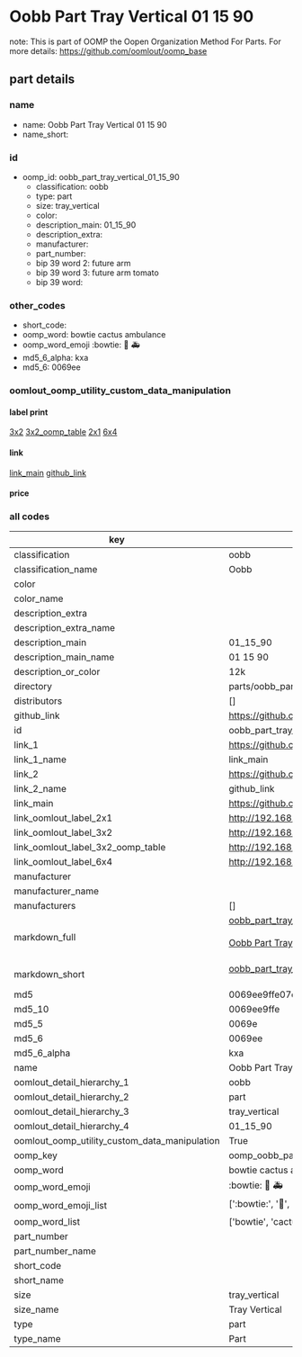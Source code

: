 # Oobb Part Tray Vertical 01 15 90  

note: This is part of OOMP the Oopen Organization Method For Parts. For more details: https://github.com/oomlout/oomp_base

##  part details





### name
* name: Oobb Part Tray Vertical 01 15 90
* name_short: 
### id
* oomp_id: oobb_part_tray_vertical_01_15_90
  * classification: oobb
  * type: part
  * size: tray_vertical
  * color: 
  * description_main: 01_15_90
  * description_extra: 
  * manufacturer: 
  * part_number: 
  * bip 39 word 2: future arm
  * bip 39 word 3: future arm tomato
  * bip 39 word: 

### other_codes
* short_code: 
* oomp_word: bowtie cactus ambulance
* oomp_word_emoji :bowtie: :cactus: :ambulance:
* md5_6_alpha: kxa
* md5_6: 0069ee






### oomlout_oomp_utility_custom_data_manipulation
#### label print
[3x2](http://192.168.1.245:1112/?label=oomp%20kxa)
[3x2_oomp_table](http://192.168.1.107:1112/?label=oomp%20kxa)
[2x1](http://192.168.1.242:1112/?label=oomp%20kxa)
[6x4](http://192.168.1.55:1112/?label=oomp%20kxa)    

#### link

[link_main](https://github.com/oomlout/oomlout_oomp_current_version_messy/tree/main/parts/oobb_part_tray_vertical_01_15_90) [github_link](https://github.com/oomlout/oomlout_oomp_part_src/tree/main/parts/oobb_part_tray_vertical_01_15_90)                             

#### price







### all codes 
| key | value |  
| --- | --- |  
| classification | oobb |  
| classification_name | Oobb |  
| color |  |  
| color_name |  |  
| description_extra |  |  
| description_extra_name |  |  
| description_main | 01_15_90 |  
| description_main_name | 01 15 90 |  
| description_or_color | 12k |  
| directory | parts/oobb_part_tray_vertical_01_15_90 |  
| distributors | [] |  
| github_link | https://github.com/oomlout/oomlout_oomp_part_src/tree/main/parts/oobb_part_tray_vertical_01_15_90 |  
| id | oobb_part_tray_vertical_01_15_90 |  
| link_1 | https://github.com/oomlout/oomlout_oomp_current_version_messy/tree/main/parts/oobb_part_tray_vertical_01_15_90 |  
| link_1_name | link_main |  
| link_2 | https://github.com/oomlout/oomlout_oomp_part_src/tree/main/parts/oobb_part_tray_vertical_01_15_90 |  
| link_2_name | github_link |  
| link_main | https://github.com/oomlout/oomlout_oomp_current_version_messy/tree/main/parts/oobb_part_tray_vertical_01_15_90 |  
| link_oomlout_label_2x1 | http://192.168.1.242:1112/?label=oomp%20kxa |  
| link_oomlout_label_3x2 | http://192.168.1.245:1112/?label=oomp%20kxa |  
| link_oomlout_label_3x2_oomp_table | http://192.168.1.107:1112/?label=oomp%20kxa |  
| link_oomlout_label_6x4 | http://192.168.1.55:1112/?label=oomp%20kxa |  
| manufacturer |  |  
| manufacturer_name |  |  
| manufacturers | [] |  
| markdown_full | [oobb_part_tray_vertical_01_15_90](https://github.com/oomlout/oomlout_oomp_current_version_messy/tree/main/parts/oobb_part_tray_vertical_01_15_90)<br>[](https://github.com/oomlout/oomlout_oomp_current_version_messy/tree/main/parts/oobb_part_tray_vertical_01_15_90)<br>[Oobb Part Tray Vertical 01 15 90](https://github.com/oomlout/oomlout_oomp_current_version_messy/tree/main/parts/oobb_part_tray_vertical_01_15_90)<br><br> |  
| markdown_short | [oobb_part_tray_vertical_01_15_90](https://github.com/oomlout/oomlout_oomp_current_version_messy/tree/main/parts/oobb_part_tray_vertical_01_15_90)<br><br> |  
| md5 | 0069ee9ffe07d623f397e483c802eaf4 |  
| md5_10 | 0069ee9ffe |  
| md5_5 | 0069e |  
| md5_6 | 0069ee |  
| md5_6_alpha | kxa |  
| name | Oobb Part Tray Vertical 01 15 90 |  
| oomlout_detail_hierarchy_1 | oobb |  
| oomlout_detail_hierarchy_2 | part |  
| oomlout_detail_hierarchy_3 | tray_vertical |  
| oomlout_detail_hierarchy_4 | 01_15_90 |  
| oomlout_oomp_utility_custom_data_manipulation | True |  
| oomp_key | oomp_oobb_part_tray_vertical_01_15_90 |  
| oomp_word | bowtie cactus ambulance |  
| oomp_word_emoji | :bowtie: :cactus: :ambulance: |  
| oomp_word_emoji_list | [':bowtie:', ':cactus:', ':ambulance:'] |  
| oomp_word_list | ['bowtie', 'cactus', 'ambulance'] |  
| part_number |  |  
| part_number_name |  |  
| short_code |  |  
| short_name |  |  
| size | tray_vertical |  
| size_name | Tray Vertical |  
| type | part |  
| type_name | Part |  
